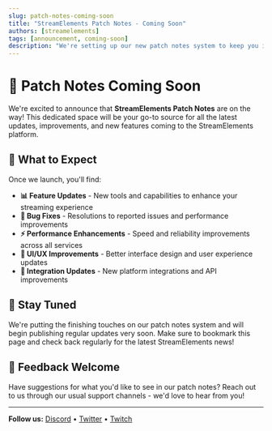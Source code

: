 ```yaml
---
slug: patch-notes-coming-soon
title: "StreamElements Patch Notes - Coming Soon"
authors: [streamelements]
tags: [announcement, coming-soon]
description: "We're setting up our new patch notes system to keep you informed about all StreamElements updates and improvements."
---
```


# 🚧 Patch Notes Coming Soon

We're excited to announce that **StreamElements Patch Notes** are on the way! This dedicated space will be your go-to source for all the latest updates, improvements, and new features coming to the StreamElements platform.

<!-- truncate -->

## 🎯 What to Expect

Once we launch, you'll find:

- **📊 Feature Updates** - New tools and capabilities to enhance your streaming experience
- **🔧 Bug Fixes** - Resolutions to reported issues and performance improvements  
- **⚡ Performance Enhancements** - Speed and reliability improvements across all services
- **🎨 UI/UX Improvements** - Better interface design and user experience updates
- **🔗 Integration Updates** - New platform integrations and API improvements

## 📅 Stay Tuned

We're putting the finishing touches on our patch notes system and will begin publishing regular updates very soon. Make sure to bookmark this page and check back regularly for the latest StreamElements news!

## 💬 Feedback Welcome

Have suggestions for what you'd like to see in our patch notes? Reach out to us through our usual support channels - we'd love to hear from you!

---

**Follow us:** [Discord](https://discord.gg/se) • [Twitter](https://twitter.com/StreamElements) • [Twitch](https://www.twitch.tv/streamelements) 
